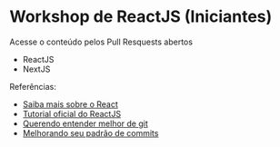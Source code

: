 # Workshop de ReactJS (Iniciantes)

Acesse o conteúdo pelos Pull Resquests abertos 

- ReactJS
- NextJS

Referências:
- [Saiba mais sobre o React](https://reactjs.org/)
- [Tutorial oficial do ReactJS](https://reactjs.org/tutorial/tutorial.html)
- [Querendo entender melhor de git](https://github.com/k88hudson/git-flight-rules)
- [Melhorando seu padrão de commits](https://github.com/pagarme/git-style-guide)
